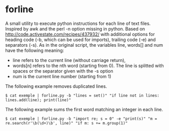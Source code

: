 # forline
A small utility to execute python instructions for each line of text files. Inspired by awk and the perl -n option missing in python. Based on http://code.activestate.com/recipes/437932/ with additional options for heading code (-b, which can be used for imports), trailing code (-e) and separators (-s). As in the original script, the variables line, words[] and num have the following meaning:

* line refers to the current line (without carriage return),
* words[n] refers to the nth word (starting from 0). The line is splitted with spaces or the separator given with the -s option
* num is the current line number (starting from 1)

The following example removes duplicated lines.

    $ cat exemple | forline.py -b "lines = set()" "if line not in lines: lines.add(line); print(line)"
    
The following example sums the first word matching an integer in each line.

    $ cat exemple | forline.py -b "import re; s = 0" -e "print(s)" "m = re.search(r'\b(\d+)\b', line)" "if m: s += m.group(1)"
    
